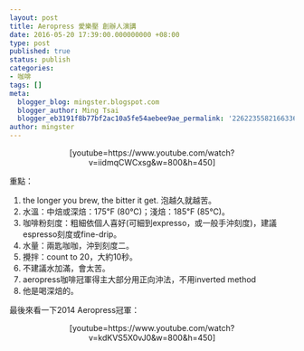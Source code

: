 ```yaml
---
layout: post
title: Aeropress 愛樂壓 創辦人演講
date: 2016-05-20 17:39:00.000000000 +08:00
type: post
published: true
status: publish
categories:
- 咖啡
tags: []
meta:
  blogger_blog: mingster.blogspot.com
  blogger_author: Ming Tsai
  blogger_eb3191f8b77bf2ac10a5fe54aebee9ae_permalink: '2262235582166336471'
author: mingster
---
```

<div class="separator" style="clear:both;text-align:center;">[youtube=https://www.youtube.com/watch?v=iidmqCWCxsg&amp;w=800&amp;h=450]</div>
<p>重點：
<ol>
<li>the longer you brew, the bitter it get. 泡越久就越苦。</li>
<li>水溫：中焙或深焙：175℉ (80℃)；淺焙：185℉ (85℃)。</li>
<li>咖啡粉刻度：粗細依個人喜好(可細到expresso，或一般手沖刻度)，建議espresso刻度或fine-drip。</li>
<li>水量：兩匙咖咖，沖到刻度二。</li>
<li>攪拌：count to 20，大約10秒。</li>
<li>不建議水加滿，會太苦。</li>
<li>aeropress咖啡冠軍得主大部分用正向沖法，不用inverted method</li>
<li>他是喝深焙的。</li>
</ol>
<p>最後來看一下2014 Aeropress冠軍：
<div class="separator" style="clear:both;text-align:center;">[youtube=https://www.youtube.com/watch?v=kdKVS5X0vJ0&amp;w=800&amp;h=450]</div>
